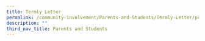 ```yaml
---
title: Termly Letter
permalink: /community-involvement/Parents-and-Students/Termly-Letter/permalink/
description: ""
third_nav_title: Parents and Students
---
```

